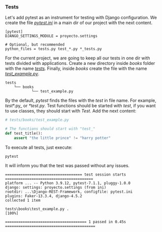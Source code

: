 ### Tests

Let's add pytest as an instrument for testing with Django configuration.
We create the file [_pytest.ini_](pytest.ini) in a main dir of our project with the next content.

```commandline
[pytest]
DJANGO_SETTINGS_MODULE = proyecto.settings

# Optional, but recommended
python_files = tests.py test_*.py *_tests.py
```

For the current project, we are going to keep all our tests in one dir with tests divided with applications.
Create a new directory inside _books_ folder with the name [_tests_](tests).
Finally, inside _books_ create the file with the name [_test_example.py_](tests/books/test_example.py).

```commandline
tests
    └── books
            └── test_example.py
```

By the default, _pytest_ finds the files with the _test_ in file name.
For example, _test_*.py_ or _*test.py_.
Test functions should be started with _test_, if you want to use classes, they should start with _Test_. 
Add the next content:

```python
# tests/books/test_example.py

# The functions should start with "test_"
def test_title():
    assert "the little prince" != "harry potter"
```

To execute all tests, just execute:

```commandline
pytest
```

It will inform you that the test was passed without any issues.

```commandline
=================================== test session starts ========================================
platform ... -- Python 3.9.12, pytest-7.1.1, pluggy-1.0.0
django: settings: proyecto.settings (from ini)
rootdir: ...\Django-REST-Framework, configfile: pytest.ini
plugins: Faker-13.3.4, django-4.5.2
collected 1 item                                                                                                                                                  

tests\books\test_example.py .                                                              [100%]

===================================== 1 passed in 0.45s =========================================
```
